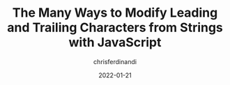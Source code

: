 ---
author: chrisferdinandi
date: 2022-01-21
permalink: false
tags:
  - javascript
target_url: https://gomakethings.com/the-many-ways-to-modify-leading-and-trailing-characters-from-strings-with-javascript/
title: The Many Ways to Modify Leading and Trailing Characters from Strings with JavaScript
---